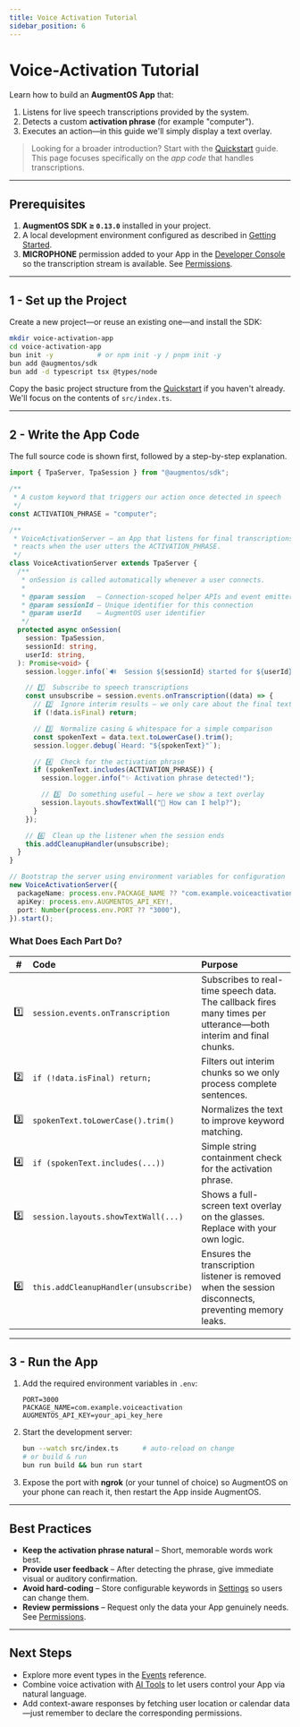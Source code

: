 ```yaml
---
title: Voice Activation Tutorial
sidebar_position: 6
---
```


# Voice-Activation Tutorial

Learn how to build an **AugmentOS App** that:

1. Listens for live speech transcriptions provided by the system.
2. Detects a custom **activation phrase** (for example "computer").
3. Executes an action—in this guide we'll simply display a text overlay.

> Looking for a broader introduction? Start with the [Quickstart](/quickstart) guide.  This page focuses specifically on the _app code_ that handles transcriptions.

---

## Prerequisites

1. **AugmentOS SDK ≥ `0.13.0`** installed in your project.
2. A local development environment configured as described in [Getting Started](/getting-started).
3. **MICROPHONE** permission added to your App in the [Developer Console](https://console.augmentos.org/) so the transcription stream is available.  See [Permissions](/permissions).

---

## 1 - Set up the Project

Create a new project—or reuse an existing one—and install the SDK:

```bash
mkdir voice-activation-app
cd voice-activation-app
bun init -y           # or npm init -y / pnpm init -y
bun add @augmentos/sdk
bun add -d typescript tsx @types/node
```

Copy the basic project structure from the [Quickstart](/quickstart) if you haven't already.  We'll focus on the contents of `src/index.ts`.

---

## 2 - Write the App Code

The full source code is shown first, followed by a step-by-step explanation.

```typescript title="src/index.ts"
import { TpaServer, TpaSession } from "@augmentos/sdk";

/**
 * A custom keyword that triggers our action once detected in speech
 */
const ACTIVATION_PHRASE = "computer";

/**
 * VoiceActivationServer – an App that listens for final transcriptions and
 * reacts when the user utters the ACTIVATION_PHRASE.
 */
class VoiceActivationServer extends TpaServer {
  /**
   * onSession is called automatically whenever a user connects.
   *
   * @param session   – Connection-scoped helper APIs and event emitters
   * @param sessionId – Unique identifier for this connection
   * @param userId    – AugmentOS user identifier
   */
  protected async onSession(
    session: TpaSession,
    sessionId: string,
    userId: string,
  ): Promise<void> {
    session.logger.info(`🔊  Session ${sessionId} started for ${userId}`);

    // 1️⃣  Subscribe to speech transcriptions
    const unsubscribe = session.events.onTranscription((data) => {
      // 2️⃣  Ignore interim results – we only care about the final text
      if (!data.isFinal) return;

      // 3️⃣  Normalize casing & whitespace for a simple comparison
      const spokenText = data.text.toLowerCase().trim();
      session.logger.debug(`Heard: "${spokenText}"`);

      // 4️⃣  Check for the activation phrase
      if (spokenText.includes(ACTIVATION_PHRASE)) {
        session.logger.info("✨ Activation phrase detected!");

        // 5️⃣  Do something useful – here we show a text overlay
        session.layouts.showTextWall("👋 How can I help?");
      }
    });

    // 6️⃣  Clean up the listener when the session ends
    this.addCleanupHandler(unsubscribe);
  }
}

// Bootstrap the server using environment variables for configuration
new VoiceActivationServer({
  packageName: process.env.PACKAGE_NAME ?? "com.example.voiceactivation",
  apiKey: process.env.AUGMENTOS_API_KEY!,
  port: Number(process.env.PORT ?? "3000"),
}).start();
```

### What Does Each Part Do?

|  #  | Code                                  | Purpose |
|:---:|:--------------------------------------|:--------|
| 1️⃣ | `session.events.onTranscription`       | Subscribes to real-time speech data.  The callback fires many times per utterance—both interim and final chunks. |
| 2️⃣ | `if (!data.isFinal) return;`           | Filters out interim chunks so we only process complete sentences. |
| 3️⃣ | `spokenText.toLowerCase().trim()`      | Normalizes the text to improve keyword matching. |
| 4️⃣ | `if (spokenText.includes(...))`        | Simple string containment check for the activation phrase. |
| 5️⃣ | `session.layouts.showTextWall(...)`    | Shows a full-screen text overlay on the glasses.  Replace with your own logic. |
| 6️⃣ | `this.addCleanupHandler(unsubscribe)`  | Ensures the transcription listener is removed when the session disconnects, preventing memory leaks. |

---

## 3 - Run the App

1. Add the required environment variables in `.env`:

   ```env
   PORT=3000
   PACKAGE_NAME=com.example.voiceactivation
   AUGMENTOS_API_KEY=your_api_key_here
   ```

2. Start the development server:

   ```bash
   bun --watch src/index.ts      # auto-reload on change
   # or build & run
   bun run build && bun run start
   ```

3. Expose the port with **ngrok** (or your tunnel of choice) so AugmentOS on your phone can reach it, then restart the App inside AugmentOS.

---

## Best Practices

* **Keep the activation phrase natural** – Short, memorable words work best.
* **Provide user feedback** – After detecting the phrase, give immediate visual or auditory confirmation.
* **Avoid hard-coding** – Store configurable keywords in [Settings](/settings) so users can change them.
* **Review permissions** – Request only the data your App genuinely needs.  See [Permissions](/permissions#best-practices).

---

## Next Steps

* Explore more event types in the [Events](/events) reference.
* Combine voice activation with [AI Tools](/tools) to let users control your App via natural language.
* Add context-aware responses by fetching user location or calendar data—just remember to declare the corresponding permissions. 
